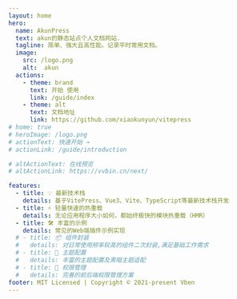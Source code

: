 ```yaml
---
layout: home
hero:
  name: AkunPress
  text: akun的静态站点个人文档网站.
  tagline: 简单、强大且高性能。记录平时常用文档。
  image:
    src: /logo.png
    alt:  akun
  actions:
    - theme: brand
      text: 开始 使用
      link: /guide/index
    - theme: alt
      text: 文档地址
      link: https://github.com/xiaokunyun/vitepress
# home: true
# heroImage: /logo.png
# actionText: 快速开始 →
# actionLink: /guide/introduction

# altActionText: 在线预览
# altActionLink: https://vvbin.cn/next/

features:
  - title: 💡 最新技术栈
    details: 基于VitePress、Vue3、Vite、TypeScript等最新技术栈开发
  - title: ⚡️ 轻量快速的热重载
    details: 无论应用程序大小如何，都始终极快的模块热重载（HMR）
  - title: 🛠️ 丰富的示例
    details: 常见的Web端插件示例实现
  # - title: 📦 组件封装
  #   details: 对日常使用频率较高的组件二次封装,满足基础工作需求
  # - title: 🔩 主题配置
  #   details: 丰富的主题配置及黑暗主题适配
  # - title: 🔑 权限管理
  #   details: 完善的前后端权限管理方案
footer: MIT Licensed | Copyright © 2021-present Vben
---
```

